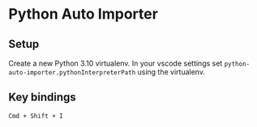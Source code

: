 # Python Auto Importer

## Setup
Create a new Python 3.10 virtualenv.
In your vscode settings set `python-auto-importer.pythonInterpreterPath` using the virtualenv.

## Key bindings
`Cmd + Shift + I`
